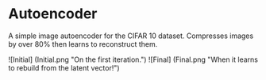 # Autoencoder
A simple image autoencoder for the CIFAR 10 dataset. Compresses images by over 80% then learns to reconstruct them.

![Initial] (Initial.png "On the first iteration.")
![Final] (Final.png "When it learns to rebuild from the latent vector!")
